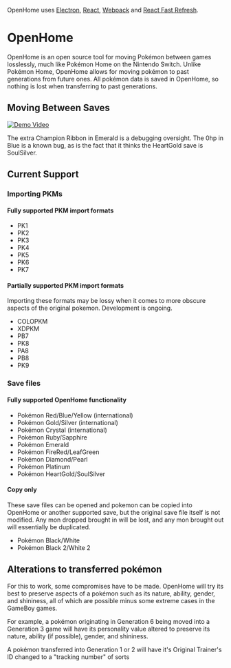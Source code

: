 <p>
  OpenHome uses <a href="https://electron.atom.io/">Electron</a>, <a href="https://facebook.github.io/react/">React</a>, <a href="https://webpack.js.org/">Webpack</a> and <a href="https://www.npmjs.com/package/react-refresh">React Fast Refresh</a>.
</p>

# OpenHome

OpenHome is an open source tool for moving Pokémon between games losslessly, much like Pokémon Home on the Nintendo Switch. Unlike Pokémon Home, OpenHome allows for moving pokémon to past generations from future ones. All pokémon data is saved in OpenHome, so nothing is lost when transferring to past generations.

## Moving Between Saves

[![Demo Video](https://img.youtube.com/vi/s8MoLsySvOw/hqdefault.jpg)](https://youtu.be/s8MoLsySvOw)

The extra Champion Ribbon in Emerald is a debugging oversight. The 0hp in Blue is a known bug, as is the fact that it thinks the HeartGold save is SoulSilver.

## Current Support

### Importing PKMs

#### Fully supported PKM import formats

- PK1
- PK2
- PK3
- PK4
- PK5
- PK6
- PK7

#### Partially supported PKM import formats

Importing these formats may be lossy when it comes to more obscure aspects of the original pokemon. Development is ongoing.

- COLOPKM
- XDPKM
- PB7
- PK8
- PA8
- PB8
- PK9

### Save files

#### Fully supported OpenHome functionality

- Pokémon Red/Blue/Yellow (international)
- Pokémon Gold/Silver (international)
- Pokémon Crystal (international)
- Pokémon Ruby/Sapphire
- Pokémon Emerald
- Pokémon FireRed/LeafGreen
- Pokémon Diamond/Pearl
- Pokémon Platinum
- Pokémon HeartGold/SoulSilver

#### Copy only

These save files can be opened and pokemon can be copied into OpenHome or another supported save, but the original save file itself is not modified.
Any mon dropped brought in will be lost, and any mon brought out will essentially be duplicated.

- Pokémon Black/White
- Pokémon Black 2/White 2

## Alterations to transferred pokémon

For this to work, some compromises have to be made. OpenHome will try its best to preserve aspects of a pokémon such as its nature, ability, gender, and shininess, all of which are possible minus some extreme cases in the GameBoy games.

For example, a pokémon originating in Generation 6 being moved into a Generation 3 game will have its personality value altered to preserve its nature, ability (if possible), gender, and shininess.

A pokémon transferred into Generation 1 or 2 will have it's Original Trainer's ID changed to a "tracking number" of sorts
